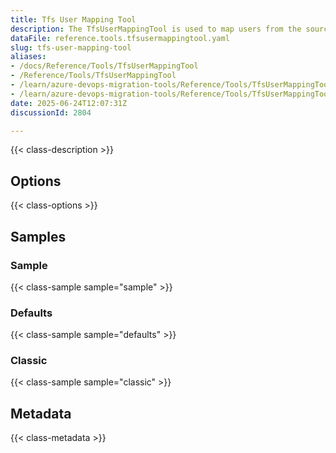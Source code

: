 ```yaml
---
title: Tfs User Mapping Tool
description: The TfsUserMappingTool is used to map users from the source to the target system. Run it with the ExportUsersForMappingContext to create a mapping file then with WorkItemMigrationContext to use the mapping file to update the users in the target system as you migrate the work items.
dataFile: reference.tools.tfsusermappingtool.yaml
slug: tfs-user-mapping-tool
aliases:
- /docs/Reference/Tools/TfsUserMappingTool
- /Reference/Tools/TfsUserMappingTool
- /learn/azure-devops-migration-tools/Reference/Tools/TfsUserMappingTool
- /learn/azure-devops-migration-tools/Reference/Tools/TfsUserMappingTool/index.md
date: 2025-06-24T12:07:31Z
discussionId: 2804

---
```

{{< class-description >}}

## Options

{{< class-options >}}

## Samples

### Sample

{{< class-sample sample="sample" >}}

### Defaults

{{< class-sample sample="defaults" >}}

### Classic

{{< class-sample sample="classic" >}}

## Metadata

{{< class-metadata >}}
